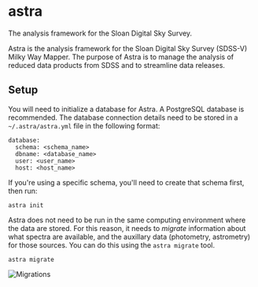 astra
=====

The analysis framework for the Sloan Digital Sky Survey.

Astra is the analysis framework for the Sloan Digital Sky Survey (SDSS-V) Milky
Way Mapper. The purpose of Astra is to manage the analysis of reduced data
products from SDSS and to streamline data releases.


Setup
-----

You will need to initialize a database for Astra. A PostgreSQL database is recommended. The database connection details need to be stored in a `~/.astra/astra.yml` file in the following format:

```
database:
  schema: <schema_name>
  dbname: <database_name>
  user: <user_name>
  host: <host_name>
```

If you're using a specific schema, you'll need to create that schema first, then run:

```astra init``` 

Astra does not need to be run in the same computing environment where the data are stored. For this reason, it needs to _migrate_ information about what spectra are available, and the auxillary data (photometry, astrometry) for those sources. You can do this using the `astra migrate` tool.

```astra migrate```

![Migrations](./docs/astra-migrate-2024-11-14.gif)


